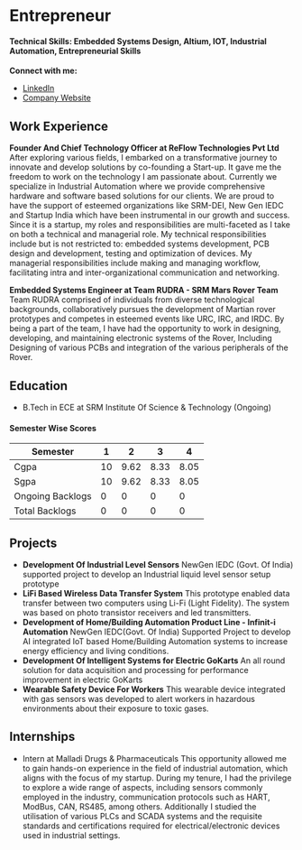 # Entrepreneur

#### Technical Skills: Embedded Systems Design, Altium, IOT, Industrial Automation, Entrepreneurial Skills

**Connect with me:**
- [LinkedIn](https://www.linkedin.com/in/rajkumar-m13/)
- [Company Website](https://www.reflowtech.com)


## Work Experience
**Founder And Chief Technology Officer at ReFlow Technologies Pvt Ltd**
After exploring various fields, I embarked on a transformative journey to innovate and develop solutions by co-founding a Start-up. It gave me the freedom to work on the technology I am passionate about. Currently we specialize in Industrial Automation where we provide comprehensive hardware and software based solutions for our clients. We are proud to have the support of esteemed organizations like SRM-DEI, New Gen IEDC and Startup India which have been instrumental in our growth and success. Since it is a startup, my roles and responsibilities are multi-faceted as I take on both a technical and managerial role. My technical responsibilities include but is not restricted to: embedded systems development, PCB design and development, testing and optimization of devices. My managerial responsibilities include making and managing workflow, facilitating intra and inter-organizational communication and networking.

**Embedded Systems Engineer at Team RUDRA - SRM Mars Rover Team**
 Team RUDRA comprised of individuals from diverse technological backgrounds, collaboratively pursues the development of Martian rover prototypes and competes in esteemed events like URC, IRC, and IRDC. By being a part of the team, I have had the opportunity to work in designing, developing, and maintaining electronic systems of the Rover, Including Designing of various PCBs and integration of the various peripherals of the Rover.  

## Education
 - B.Tech in ECE at SRM Institute Of Science & Technology (Ongoing)
#### Semester Wise Scores

| Semester | 1    | 2    | 3    | 4    |
|----------|------|------|------|------|
| Cgpa     | 10   | 9.62 | 8.33 | 8.05 |
| Sgpa     | 10   | 9.62 | 8.33 | 8.05 |
| Ongoing Backlogs | 0 | 0 | 0 | 0 |
| Total Backlogs   | 0 | 0 | 0 | 0 |

## Projects
- **Development Of Industrial Level Sensors**
NewGen IEDC (Govt. Of India) supported project to develop an Industrial liquid level sensor setup prototype
- **LiFi Based Wireless Data Transfer System**
This prototype enabled data transfer between two computers using Li-Fi (Light Fidelity). The system was based on photo transistor receivers and led transmitters.
- **Development of Home/Building Automation Product Line - Infinit-i Automation**
NewGen IEDC(Govt. Of India) Supported Project to develop AI integrated IoT based Home/Building Automation systems to increase energy efficiency and living conditions.
- **Development Of Intelligent Systems for Electric GoKarts**
An all round solution for data acquisition and processing for performance improvement in electric GoKarts
- **Wearable Safety Device For Workers**
This wearable device integrated with gas sensors was developed to alert workers in hazardous environments about their exposure to toxic gases.

## Internships
- Intern at Malladi Drugs & Pharmaceuticals
This opportunity allowed me to gain hands-on experience in the field of industrial automation, which aligns with the focus of my startup. During my tenure, I had the privilege to explore a wide range of aspects, including sensors commonly employed in the industry, communication protocols such as HART, ModBus, CAN, RS485, among others. Additionally I studied the utilisation of various PLCs and SCADA systems and the requisite standards and certifications required for electrical/electronic devices used in industrial settings.

